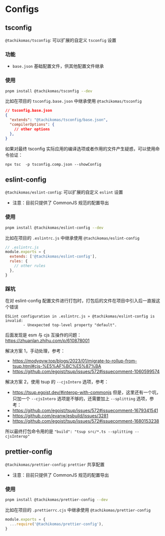 # Configs

## tsconfig

`@tachikomas/tsconfig`: 可以扩展的自定义 `tsconfig` 设置

### 功能

- `base.json` 基础配置文件，供其他配置文件继承

### 使用

```sh
pnpm install @tachikomas/tsconfig --dev
```

比如在项目的 `tsconfig.base.json` 中继承使用 `@tachikomas/tsconfig`

```json
// tsconfig.base.json
{
  "extends": "@tachikomas/tsconfig/base.json",
  "compilerOptions": {
    // other options
  },
}
```

如果对最终 tsconfig 实际应用的编译选项或者作用的文件产生疑惑，可以使用命令验证：

`npx tsc  -p tsconfig.comp.json --showConfig`


## eslint-config

`@tachikomas/eslint-config`: 可以扩展的自定义 `eslint` 设置

- 注意：目前只提供了 CommonJS 规范的配置导出

### 使用

```sh
pnpm install @tachikomas/eslint-config --dev
```

比如在项目的 `.eslintrc.js` 中继承使用 `@tachikomas/eslint-config`

```js
// .eslintrc.js
module.exports = {
  extends: ['@tachikomas/eslint-config'],
  rules: {
    // other rules
  },
}
```


### 踩坑

在对 eslint-config 配置文件进行打包时，打包后的文件在项目中引入后一直报这个错误

```shell
ESLint configuration in .eslintrc.js » @tachikomas/eslint-config is invalid:
        - Unexpected top-level property "default".
```

后面发现是 esm 与 cjs 互操作的问题： https://zhuanlan.zhihu.com/p/610878001

解决方案 1，手动处理，参考：

- https://modyqyw.top/blogs/2023/01/migrate-to-rollup-from-tsup.html#cjs-%E5%AF%BC%E5%87%BA
- https://github.com/egoist/tsup/issues/572#issuecomment-1060599574

解决方案 2，使用 tsup 的 `--cjsIntero` 选项，参考：

- https://tsup.egoist.dev/#interop-with-commonjs
  但是，这里还有一个坑，只加一个 `--cjsIntero` 选项是不够的，还需要加上 `--splitting` 选项，参考：
- https://github.com/egoist/tsup/issues/572#issuecomment-1679341541
- https://github.com/evanw/esbuild/issues/3281
- https://github.com/egoist/tsup/issues/572#issuecomment-1680153238

所以最终打包命令用的是 `"build": "tsup src/*.ts --splitting --cjsInterop"`

## prettier-config

`@tachikomas/prettier-config`: `prettier` 共享配置

- 注意：目前只提供了 CommonJS 规范的配置导出

### 使用

```sh
pnpm install @tachikomas/prettier-config --dev
```

比如在项目的 `.prettierrc.cjs` 中继承使用 `@tachikomas/prettier-config`

```js
module.exports = {
  ...require('@tachikomas/prettier-config'),
}
```
